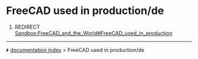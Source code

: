 # FreeCAD used in production/de
1.  REDIRECT [Sandbox:FreeCAD_and_the_World#FreeCAD_used_in_production](Sandbox:FreeCAD_and_the_World#FreeCAD_used_in_production.md)



---
⏵ [documentation index](../README.md) > FreeCAD used in production/de
